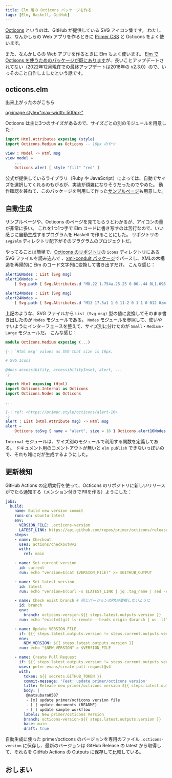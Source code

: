 ```yaml
---
title: Elm 用の Octicons パッケージを作る
tags: [Elm, Haskell, GitHub]
---
```


[Octicons](https://primer.style/octicons) というのは、GitHub が提供している SVG アイコン集です。
わたしは、なんかしらの Web アプリを作るときに [Primer CSS](https://primer.style/css/) と Octicons をよく使います。

また、なんかしらの Web アプリを作るときに Elm もよく使います。
[Elm で Octisons を使うためのパッケージが既にあります](https://package.elm-lang.org/packages/capitalist/elm-octicons)が、長いことアップデートされてない（2022年12月現在での最終アップデートは2018年の v2.3.0）ので、いっそのこと自作しましたという話です。

## octicons.elm

出来上がったのがこちら

[og:image style="max-width: 500px;"](https://github.com/matsubara0507/octicons-elm)

Octicons は主に3つのサイズがあるので、サイズごとの別のモジュールを用意した：

```elm
import Html.Attributes exposing (style)
import Octicons.Medium as Octicons -- 16px のやつ

view : Model -> Html msg
view model = 
    ...
    Octicons.alert [ style "fill" "red" ]
```

公式が提供しているライブラリ（Ruby や JavaScript）によっては、自動でサイズを選択してくれるのもがるが、実装が煩雑になりそうだったのでやめた。
動作確認を兼ねて、このパッケージを利用して作った[サンプルページ](https://matsubara0507.github.io/octicons-elm/)も用意した。

## 自動生成

サンプルページや、Octicons のページを見てもらうとわかるが、アイコンの量が非常に多い。
これを1つ1つ手で Elm コードに書き写すのは苦行なので、いい感じに自動生成するプログラムを Haskell で作ることにした。
リポジトリの `svg2elm` ディレクトリ配下がそのプラグラムのプロジェクトだ。

やってることは簡単で、[Octicons のリポジトリ](https://github.com/primer/octicons)の `icons` ディレクトリにある SVG ファイルを読み込んで
、[xml-conduit パッケージ](https://hackage.haskell.org/package/xml-conduit)でパースし、XMLの木構造を再帰的に Elm のコード文字列に変換して書き出すだけ。
こんな感じ：

```elm
alert16Nodes : List (Svg msg)
alert16Nodes =
    [ Svg.path [ Svg.Attributes.d "M8.22 1.754a.25.25 0 00-.44 0L1.698 13.132a.25.25 0 00.22.368h12.164a.25.25 0 00.22-.368L8.22 1.754zm-1.763-.707c.659-1.234 2.427-1.234 3.086 0l6.082 11.378A1.75 1.75 0 0114.082 15H1.918a1.75 1.75 0 01-1.543-2.575L6.457 1.047zM9 11a1 1 0 11-2 0 1 1 0 012 0zm-.25-5.25a.75.75 0 00-1.5 0v2.5a.75.75 0 001.5 0v-2.5z", Svg.Attributes.fillRule "evenodd" ] [] ]

alert24Nodes : List (Svg msg)
alert24Nodes =
    [ Svg.path [ Svg.Attributes.d "M13 17.5a1 1 0 11-2 0 1 1 0 012 0zm-.25-8.25a.75.75 0 00-1.5 0v4.5a.75.75 0 001.5 0v-4.5z" ] [], Svg.path [ Svg.Attributes.d "M9.836 3.244c.963-1.665 3.365-1.665 4.328 0l8.967 15.504c.963 1.667-.24 3.752-2.165 3.752H3.034c-1.926 0-3.128-2.085-2.165-3.752L9.836 3.244zm3.03.751a1 1 0 00-1.732 0L2.168 19.499A1 1 0 003.034 21h17.932a1 1 0 00.866-1.5L12.866 3.994z", Svg.Attributes.fillRule "evenodd" ] [] ]
```

上記のような、SVG ファイルから `List (Svg msg)` 型の値に変換してそのまま書き出したのが `Nodes` モジュールである。
`Nodes` モジュールを参照して、使いやすいようにインターフェースを整えて、サイズ別に分けたのが `Small`・`Medium`・`Large` モジュールだ。
こんな感じ：

```elm
module Octicons.Medium exposing (...)

{-| `Html msg` values as SVG that size is 16px.

# SVG Icons

@docs accessibility, accessibilityInset, alert, ...
-}

import Html exposing (Html)
import Octicons.Internal as Octicons
import Octicons.Nodes as Octicons

...

{-| ref: <https://primer.style/octicons/alert-16>
-}
alert : List (Html.Attribute msg) -> Html msg
alert =
    Octicons.toSvg { name = "alert", size = 16 } Octicons.alert16Nodes
```

`Internal` モジュールは、サイズ別のモジュールで利用する関数を定義してある。
ドキュメント用のコメントアウトが無いと `elm publish` できないっぽいので、それも雑にだが生成するようにした。

## 更新検知

GitHub Actions の定期実行を使って、Octicons のリポジトリに新しいリリースがでたら通知する（メンション付きでPRを作る）ようにした：

```yaml
jobs:
  build:
    name: Build new version commit
    runs-on: ubuntu-latest
    env:
      VERSION_FILE: .octicons-version
      LATEST_LINK: https://api.github.com/repos/primer/octicons/releases/latest
    steps:
    - name: Checkout
      uses: actions/checkout@v2
      with:
        ref: main

    - name: Set current version
      id: current
      run: echo "version=$(cat $VERSION_FILE)" >> $GITHUB_OUTPUT

    - name: Set latest version
      id: latest
      run: echo "version=$(curl -s $LATEST_LINK | jq .tag_name | sed -e s/\"//g | sed -e s/^v//g)" >> $GITHUB_OUTPUT

    - name: Check exist branch # 同じバージョンのPRが重複しないように
      id: branch
      env:
        branch: octicons-version-${{ steps.latest.outputs.version }}
      run: echo "exist=$(git ls-remote --heads origin $branch | wc -l)" >> $GITHUB_OUTPUT

    - name: Update VERSION_FILE
      if: ${{ steps.latest.outputs.version != steps.current.outputs.version && steps.branch.outputs.exist == 0 }}
      env:
        NEW_VERSION: ${{ steps.latest.outputs.version }}
      run: echo "$NEW_VERSION" > $VERSION_FILE

    - name: Create Pull Request
      if: ${{ steps.latest.outputs.version != steps.current.outputs.version && steps.branch.outputs.exist == 0 }}
      uses: peter-evans/create-pull-request@v4
      with:
        token: ${{ secrets.GITHUB_TOKEN }}
        commit-message: 'Feat: update primer/octicons version'
        title: Release new primer/octicons version ${{ steps.latest.outputs.version }}
        body: |
         @matsubara0507
         - [x] update primer/octicons version file
         - [ ] update documents (README)
         - [ ] update sample workflow
        labels: New primer/octicons Version
        branch: octicons-version-${{ steps.latest.outputs.version }}
        base: main
        draft: true
```

自動生成に使った primer/octicons のバージョンを専用のファイル `.octicons-version` に保存し、最新のバージョンは GitHub Release の latest から取得して、それらを GitHub Actions の Outputs に保存して比較している。

## おしまい
